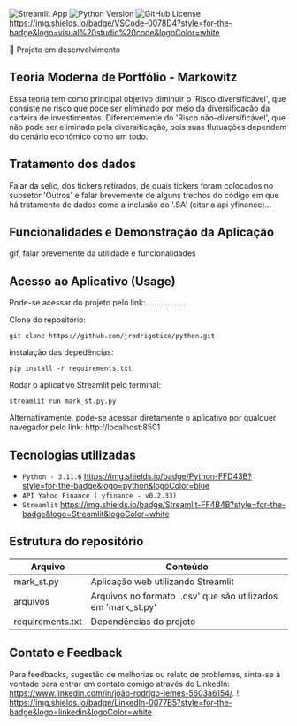 ![Streamlit App](https://static.streamlit.io/badges/streamlit_badge_black_white.svg)
![Python Version](https://img.shields.io/badge/python-3.11.6-blue.svg)
![GitHub License](https://img.shields.io/github/license/jrodrigotico/python)
https://img.shields.io/badge/VSCode-0078D4?style=for-the-badge&logo=visual%20studio%20code&logoColor=white
<!-- ![Badge em Desenvolvimento](http://img.shields.io/static/v1?label=STATUS&message=EM%20DESENVOLVIMENTO&color=GREEN&style=for-the-badge) -->
:office: Projeto em desenvolvimento


## Teoria Moderna de Portfólio - Markowitz
Essa teoria tem como principal objetivo diminuir o 'Risco diversificável', que consiste 
no risco que pode ser eliminado por meio da diversificação da carteira de investimentos. Diferentemente 
do 'Risco não-diversificável', que não pode ser eliminado pela diversificação, pois suas flutuações dependem 
do cenário econômico como um todo.


## Tratamento dos dados
Falar da selic, dos tickers retirados, de quais tickers foram colocados no subsetor 'Outros' e falar brevemente de alguns trechos do código
em que há tratamento de dados como a inclusão do '.SA' (citar a api yfinance)...


## Funcionalidades e Demonstração da Aplicação
gif, falar brevemente da utilidade e funcionalidades


## Acesso ao Aplicativo (Usage)
Pode-se acessar do projeto pelo link:...................

Clone do repositório:

```
git clone https://github.com/jrodrigotico/python.git
```

Instalação das depedências:

```
pip install -r requirements.txt
```

Rodar o aplicativo Streamlit pelo terminal:
```
streamlit run mark_st.py.py
```

Alternativamente, pode-se acessar diretamente o aplicativo por qualquer navegador pelo link:
http://localhost:8501


## Tecnologias utilizadas
- ``Python - 3.11.6`` 	https://img.shields.io/badge/Python-FFD43B?style=for-the-badge&logo=python&logoColor=blue
- ``API Yahoo Finance ( yfinance - v0.2.33)`` 
- ``Streamlit`` https://img.shields.io/badge/Streamlit-FF4B4B?style=for-the-badge&logo=Streamlit&logoColor=white


## Estrutura do repositório
| Arquivo | Conteúdo |
| ------------- | ------------- |
| mark_st.py | Aplicação web utilizando Streamlit |
| arquivos | Arquivos no formato '.csv' que são utilizados em 'mark_st.py' |
| requirements.txt | Dependências do projeto |


## Contato e Feedback
Para feedbacks, sugestão de melhorias ou relato de problemas, sinta-se à vontade para entrar em contato comigo através do LinkedIn:
https://www.linkedin.com/in/joão-rodrigo-lemes-5603a6154/. 
! https://img.shields.io/badge/LinkedIn-0077B5?style=for-the-badge&logo=linkedin&logoColor=white





